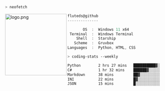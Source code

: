 ```zsh
> neofetch
```

<!--img align="left" src="https://github.com/fluteds.png" alt="logo.png" width="200"/>-->
<img align="left" src="https://external-content.duckduckgo.com/iu/?u=https%3A%2F%2F78.media.tumblr.com%2F975fca5f82161b190efdcaa05ffbd4ec%2Ftumblr_p6q6m9TJF01x3p3jmo1_500.png&f=1&nofb=1" alt="logo.png" width="200"/>

```csharp
fluteds@github
--------------

       OS  :  Windows 11 x64
 Terminal  :  Windows Terminal
    Shell  :  Starship
   Scheme  :  Gruvbox
Languages  :  Python, HTML, CSS
```

```zsh
> coding-stats --weekly
```

<!--START_SECTION:waka-->

```txt
Python        2 hrs 27 mins   ██████████▓░░░░░░░░░░░░░░   42.46 %
C#            1 hr 32 mins    ██████▓░░░░░░░░░░░░░░░░░░   26.75 %
Markdown      38 mins         ██▓░░░░░░░░░░░░░░░░░░░░░░   11.10 %
INI           22 mins         █▓░░░░░░░░░░░░░░░░░░░░░░░   06.38 %
JSON          15 mins         █░░░░░░░░░░░░░░░░░░░░░░░░   04.44 %
```

<!--END_SECTION:waka-->
